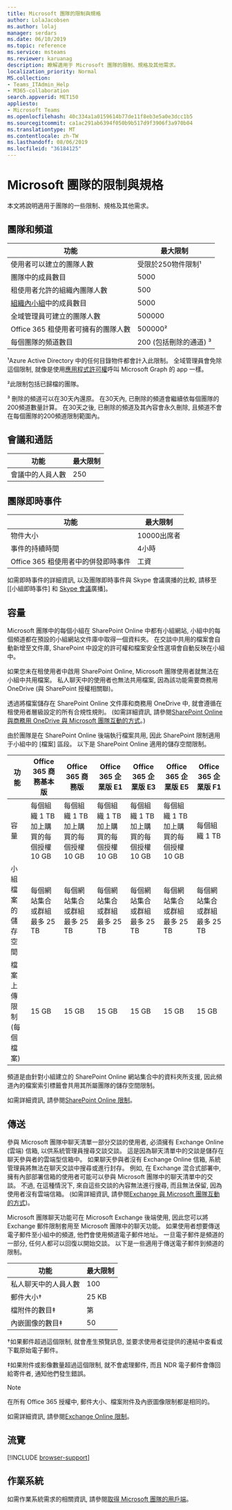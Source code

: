 ```yaml
---
title: Microsoft 團隊的限制與規格
author: LolaJacobsen
ms.author: lolaj
manager: serdars
ms.date: 06/10/2019
ms.topic: reference
ms.service: msteams
ms.reviewer: karuanag
description: 瞭解適用于 Microsoft 團隊的限制、規格及其他需求。
localization_priority: Normal
MS.collection:
- Teams_ITAdmin_Help
- M365-collaboration
search.appverid: MET150
appliesto:
- Microsoft Teams
ms.openlocfilehash: 40c334a1a0159614b77de11f8eb3e5a0e3dcc1b5
ms.sourcegitcommit: ca1ac291ab6394f050b9b517d9f3906f3a970b04
ms.translationtype: MT
ms.contentlocale: zh-TW
ms.lasthandoff: 08/06/2019
ms.locfileid: "36184125"
---
```

# <a name="limits-and-specifications-for-microsoft-teams"></a>Microsoft 團隊的限制與規格

本文將說明適用于團隊的一些限制、規格及其他需求。

## <a name="teams-and-channels"></a>團隊和頻道 

|功能    | 最大限制 |
|-----------|---------------|
|使用者可以建立的團隊人數 | 受限於250物件限制&sup1;         |
|團隊中的成員數目 | 5000       |
|租使用者允許的組織內團隊人數 | 500     |
|[組織內小組](create-an-org-wide-team.md)中的成員數目 | 5000       |
|全域管理員可建立的團隊人數        |  500000   |
|Office 365 租使用者可擁有的團隊人數    | 500000&sup2;     |
|每個團隊的頻道數目    | 200 (包括刪除的通道) &sup3;         |

&sup1;Azure Active Directory 中的任何目錄物件都會計入此限制。 全域管理員會免除這個限制, 就像是使用[應用程式許可權](https://docs.microsoft.com/graph/permissions-reference)呼叫 Microsoft Graph 的 app 一樣。

&sup2;此限制包括已歸檔的團隊。

&sup3; 刪除的頻道可以在30天內還原。 在30天內, 已刪除的頻道會繼續依每個團隊的200頻道數量計算。 在30天之後, 已刪除的頻道及其內容會永久刪除, 且頻道不會在每個團隊的200頻道限制範圍內。

## <a name="meetings-and-calls"></a>會議和通話 

|功能     | 最大限制 |
|------------|---------------|
|會議中的人員人數  | 250    |

## <a name="teams-live-events"></a>團隊即時事件

|功能     | 最大限制 |
|------------|---------------|
|物件大小 | 10000出席者 |
|事件的持續時間 | 4小時 |
|Office 365 租使用者中的併發即時事件 | 工資 |

如需即時事件的詳細資訊, 以及團隊即時事件與 Skype 會議廣播的比較, 請移至 [[小組即時事件] 和 [Skype 會議](teams-live-events/plan-for-teams-live-events.md#teams-live-events-and-skype-meeting-broadcast)廣播]。

## <a name="storage"></a>容量

Microsoft 團隊中的每個小組在 SharePoint Online 中都有小組網站, 小組中的每個頻道都在預設的小組網站文件庫中取得一個資料夾。 在交談中共用的檔案會自動新增至文件庫, SharePoint 中設定的許可權和檔案安全性選項會自動反映在小組中。

如果您未在租使用者中啟用 SharePoint Online, Microsoft 團隊使用者就無法在小組中共用檔案。 私人聊天中的使用者也無法共用檔案, 因為該功能需要商務用 OneDrive (與 SharePoint 授權相關聯)。

透過將檔案儲存在 SharePoint Online 文件庫和商務用 OneDrive 中, 就會遵循在租使用者層級設定的所有合規性規則。 (如需詳細資訊, 請參閱[SharePoint Online 與商務用 OneDrive 與 Microsoft 團隊互動的方式](sharepoint-onedrive-interact.md)。)

由於團隊是在 SharePoint Online 後端執行檔案共用, 因此 SharePoint 限制適用于小組中的 [檔案] 區段。 以下是 SharePoint Online 適用的儲存空間限制。

|功能                 |Office 365 商務基本版  |Office 365 商務版   |Office 365 企業版 E1  |Office 365 企業版 E3  |Office 365 企業版 E5  |Office 365 企業版 F1  |
|------------------------|---------|---------|---------|---------|---------|---------|
|容量                 |每個組織 1 TB 加上購買的每個授權 10 GB  |每個組織 1 TB 加上購買的每個授權 10 GB  |每個組織 1 TB 加上購買的每個授權 10 GB   |每個組織 1 TB 加上購買的每個授權 10 GB |每個組織 1 TB 加上購買的每個授權 10 GB  |每個組織 1 TB           |
|小組檔案的儲存空間 |每個網站集合或群組最多 25 TB |每個網站集合或群組最多 25 TB |每個網站集合或群組最多 25 TB |每個網站集合或群組最多 25 TB |每個網站集合或群組最多 25 TB |每個網站集合或群組最多 25 TB |
|檔案上傳限制 (每個檔案)    |15 GB    |15 GB    |15 GB    |15 GB    |15 GB    |15 GB    |

頻道是由針對小組建立的 SharePoint Online 網站集合中的資料夾所支援, 因此頻道內的檔案索引標籤會共用其所屬團隊的儲存空間限制。

如需詳細資訊, 請參閱[SharePoint Online 限制](https://support.office.com/article/SharePoint-Online-limits-8f34ff47-b749-408b-abc0-b605e1f6d498)。

## <a name="messaging"></a>傳送

參與 Microsoft 團隊中聊天清單一部分交談的使用者, 必須擁有 Exchange Online (雲端) 信箱, 以供系統管理員搜尋交談交談。 這是因為聊天清單中的交談是儲存在聊天參與者的雲端型信箱中。 如果聊天參與者沒有 Exchange Online 信箱, 系統管理員將無法在聊天交談中搜尋或進行封存。 例如, 在 Exchange 混合式部署中, 擁有內部部署信箱的使用者可能可以參與 Microsoft 團隊中的聊天清單中的交談。 不過, 在這種情況下, 來自這些交談的內容無法進行搜尋, 而且無法保留, 因為使用者沒有雲端信箱。 (如需詳細資訊, 請參閱[Exchange 與 Microsoft 團隊互動的方式](exchange-teams-interact.md))。

Microsoft 團隊聊天功能可在 Microsoft Exchange 後端使用, 因此您可以將 Exchange 郵件限制套用至 Microsoft 團隊中的聊天功能。 如果使用者想要傳送電子郵件至小組中的頻道, 他們會使用頻道電子郵件地址。 一旦電子郵件是頻道的一部分, 任何人都可以回復以開始交談。 以下是一些適用于傳送電子郵件到頻道的限制。 

|功能  | 最大限制  |
|---------|---------|
|私人聊天中的人員人數  | 100    |
|郵件大小&dagger;  |25 KB   |
|檔附件的數目&Dagger;  |第     |
|內嵌圖像的數目&Dagger; |50   |

&dagger;如果郵件超過這個限制, 就會產生預覽訊息, 並要求使用者從提供的連結中查看或下載原始電子郵件。

&Dagger;如果附件或影像數量超過這個限制, 就不會處理郵件, 而且 NDR 電子郵件會傳回給寄件者, 通知他們發生錯誤。

> [!NOTE]
> 在所有 Office 365 授權中, 郵件大小、檔案附件及內嵌圖像限制都是相同的。

如需詳細資訊, 請參閱[Exchange Online 限制](https://technet.microsoft.com/library/exchange-online-limits.aspx)。

## <a name="browsers"></a>流覽

[!INCLUDE [browser-support](includes/browser-support.md)]

## <a name="operating-systems"></a>作業系統

如需作業系統需求的相關資訊, 請參閱[取得 Microsoft 團隊的用戶端](get-clients.md)。
